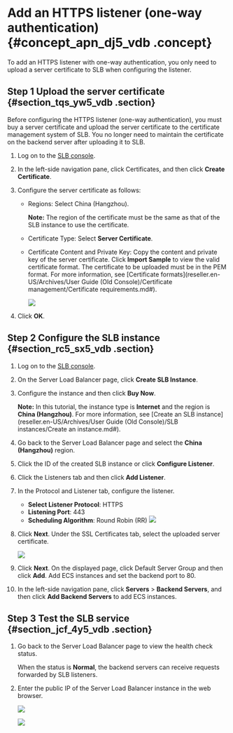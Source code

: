 # Add an HTTPS listener \(one-way authentication\) {#concept_apn_dj5_vdb .concept}

To add an HTTPS listener with one-way authentication, you only need to upload a server certificate to SLB when configuring the listener.

## Step 1 Upload the server certificate {#section_tqs_yw5_vdb .section}

Before configuring the HTTPS listener \(one-way authentication\), you must buy a server certificate and upload the server certificate to the certificate management system of SLB. You no longer need to maintain the certificate on the backend server after uploading it to SLB.

1.  Log on to the [SLB console](https://partners-intl.aliyun.com/login-required#/slb).
2.  In the left-side navigation pane, click Certificates, and then click **Create Certificate**.
3.  Configure the server certificate as follows:
    -   Regions: Select China \(Hangzhou\).

        **Note:** The region of the certificate must be the same as that of the SLB instance to use the certificate.

    -   Certificate Type: Select **Server Certificate**.
    -   Certificate Content and Private Key: Copy the content and private key of the server certificate. Click **Import Sample** to view the valid certificate format. The certificate to be uploaded must be in the PEM format. For more information, see [Certificate formats](reseller.en-US/Archives/User Guide (Old Console)/Certificate management/Certificate requirements.md#).

        ![](http://static-aliyun-doc.oss-cn-hangzhou.aliyuncs.com/assets/img/15658/15562492697324_en-US.png)

4.  Click **OK**.

## Step 2 Configure the SLB instance {#section_rc5_sx5_vdb .section}

1.  Log on to the [SLB console](https://partners-intl.aliyun.com/login-required#/slb).
2.  On the Server Load Balancer page, click **Create SLB Instance**.
3.  Configure the instance and then click **Buy Now**.

    **Note:** In this tutorial, the instance type is **Internet** and the region is **China \(Hangzhou\)**. For more information, see [Create an SLB instance](reseller.en-US/Archives/User Guide (Old Console)/SLB instances/Create an instance.md#).

4.  Go back to the Server Load Balancer page and select the **China \(Hangzhou\)** region.
5.  Click the ID of the created SLB instance or click **Configure Listener**.
6.  Click the Listeners tab and then click **Add Listener**.
7.  In the Protocol and Listener tab, configure the listener.

    -   **Select Listener Protocol**: HTTPS
    -   **Listening Port**: 443
    -   **Scheduling Algorithm**: Round Robin \(RR\)
    ![](http://static-aliyun-doc.oss-cn-hangzhou.aliyuncs.com/assets/img/15658/15562492707325_en-US.png)

8.  Click **Next**. Under the SSL Certificates tab, select the uploaded server certificate.

    ![](http://static-aliyun-doc.oss-cn-hangzhou.aliyuncs.com/assets/img/15658/15562492717326_en-US.png)

9.  Click **Next**. On the displayed page, click Default Server Group and then click **Add**. Add ECS instances and set the backend port to 80.
10. In the left-side navigation pane, click **Servers** \> **Backend Servers**, and then click **Add Backend Servers** to add ECS instances.

## Step 3 Test the SLB service {#section_jcf_4y5_vdb .section}

1.  Go back to the Server Load Balancer page to view the health check status.

    When the status is **Normal**, the backend servers can receive requests forwarded by SLB listeners.

2.  Enter the public IP of the Server Load Balancer instance in the web browser.

    ![](http://static-aliyun-doc.oss-cn-hangzhou.aliyuncs.com/assets/img/15658/15562492717447_en-US.png)

    ![](http://static-aliyun-doc.oss-cn-hangzhou.aliyuncs.com/assets/img/15658/15562492717448_en-US.png)


